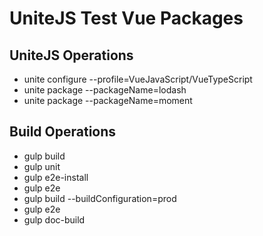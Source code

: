 # UniteJS Test Vue Packages

## UniteJS Operations

* unite configure --profile=VueJavaScript/VueTypeScript
* unite package --packageName=lodash
* unite package --packageName=moment

## Build Operations

* gulp build
* gulp unit
* gulp e2e-install
* gulp e2e
* gulp build --buildConfiguration=prod
* gulp e2e
* gulp doc-build

